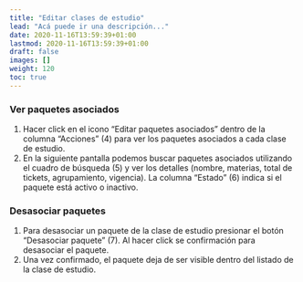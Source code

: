 ```yaml
---
title: "Editar clases de estudio"
lead: "Acá puede ir una descripción..."
date: 2020-11-16T13:59:39+01:00
lastmod: 2020-11-16T13:59:39+01:00
draft: false
images: []
weight: 120
toc: true
---
```


### Ver paquetes asociados

1. Hacer click en el icono “Editar paquetes asociados” dentro de la columna “Acciones” (4) para ver los paquetes asociados a cada clase de estudio.
1. En la siguiente pantalla podemos buscar paquetes asociados utilizando el cuadro de búsqueda (5) y ver los detalles (nombre, materias, total de tickets, agrupamiento, vigencia). La columna “Estado” (6) indica si el paquete está activo o inactivo.

### Desasociar paquetes

1. Para desasociar un paquete de la clase de estudio presionar el botón “Desasociar paquete” (7). Al hacer click se confirmación para desasociar el paquete.
1. Una vez confirmado, el paquete deja de ser visible dentro del listado de la clase de estudio.
